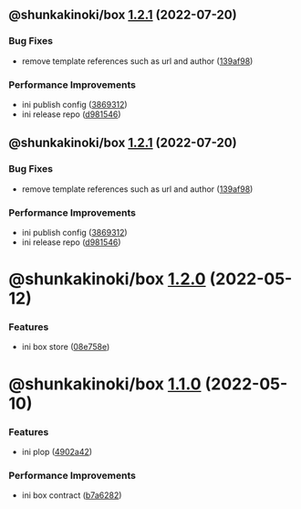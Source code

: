 ## @shunkakinoki/box [1.2.1](https://github.com/shunkakinoki/contracts/compare/@shunkakinoki/box@1.2.0...@shunkakinoki/box@1.2.1) (2022-07-20)

### Bug Fixes

- remove template references such as url and author ([139af98](https://github.com/shunkakinoki/contracts/commit/139af98ef46346d25875224520c58502befa44c1))

### Performance Improvements

- ini publish config ([3869312](https://github.com/shunkakinoki/contracts/commit/3869312ec4a979930e54bacb6ebae3d2078818cd))
- ini release repo ([d981546](https://github.com/shunkakinoki/contracts/commit/d981546cf1a440703acee787be764d3afaf053bc))

## @shunkakinoki/box [1.2.1](https://github.com/shunkakinoki/contracts/compare/@shunkakinoki/box@1.2.0...@shunkakinoki/box@1.2.1) (2022-07-20)

### Bug Fixes

- remove template references such as url and author ([139af98](https://github.com/shunkakinoki/contracts/commit/139af98ef46346d25875224520c58502befa44c1))

### Performance Improvements

- ini publish config ([3869312](https://github.com/shunkakinoki/contracts/commit/3869312ec4a979930e54bacb6ebae3d2078818cd))
- ini release repo ([d981546](https://github.com/shunkakinoki/contracts/commit/d981546cf1a440703acee787be764d3afaf053bc))

# @shunkakinoki/box [1.2.0](https://github.com/shunkakinoki/contracts/compare/@shunkakinoki/box@1.1.0...@shunkakinoki/box@1.2.0) (2022-05-12)

### Features

- ini box store ([08e758e](https://github.com/shunkakinoki/contracts/commit/08e758e01c1fc4cb9bf8f1bc42259c03a32662c5))

# @shunkakinoki/box [1.1.0](https://github.com/shunkakinoki/contracts/compare/@shunkakinoki/box@1.0.1...@shunkakinoki/box@1.1.0) (2022-05-10)

### Features

- ini plop ([4902a42](https://github.com/shunkakinoki/contracts/commit/4902a42cb444649ca80bfbffd33285da9d43f218))

### Performance Improvements

- ini box contract ([b7a6282](https://github.com/shunkakinoki/contracts/commit/b7a6282b134a1959d6481d8444f1642bbcc8191b))
